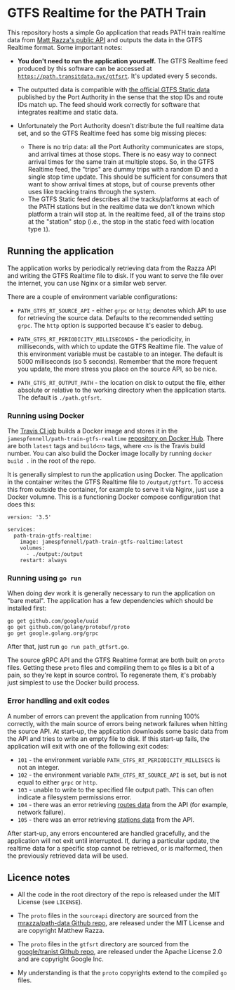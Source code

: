 # GTFS Realtime for the PATH Train

This repository hosts a simple Go application
that reads PATH train realtime data from [Matt Razza's public API](https://github.com/mrazza/path-data)
and outputs the data in the GTFS Realtime format.
Some important notes:

- **You don't need to run the application yourself.**
    The GTFS Realtime feed produced by this software can be accessed at 
    [`https://path.transitdata.nyc/gtfsrt`](https://path.transitdata.nyc/gtfsrt).
    It's updated every 5 seconds.

- The outputted data is compatible with [the official GTFS Static data](https://old.panynj.gov/path/developers.html)
    published by the Port Authority
    in the sense that the stop IDs and route IDs match up.
    The feed should work correctly for software that integrates realtime and static data.

- Unfortunately the Port Authority doesn't distribute the full realtime data set, and so the GTFS
  Realtime feed has some big missing pieces:
  - There is no trip data: all the Port Authority communicates are stops, and arrival times at those stops.
    There is no easy way to connect arrival times for the same train at multiple stops.
    So, in the GTFS Realtime feed, the "trips" are dummy trips with a random ID and a single 
    stop time update. This should be sufficient for consumers that want to show arrival times at stops,
    but of course prevents other uses like tracking trains through the system.
  - The GTFS Static feed describes all the tracks/platforms at each of the PATH stations
    but in the realtime data we don't known which platform a train will stop at.
    In the realtime feed, all of the trains stop at the "station" stop (i.e., the stop in the static
    feed with location type `1`).


## Running the application

The application works by periodically retrieving data from the Razza API
and writing the GTFS Realtime file to disk.
If you want to serve the file over the internet, you can use Nginx or a similar web server.
 
There are a couple of environment variable configurations:

- `PATH_GTFS_RT_SOURCE_API` - either `grpc` or `http`;
    denotes which API to use for retrieving the source data. 
    Defaults to the recommended setting `grpc`.
    The `http` option is supported because it's easier to debug.

- `PATH_GTFS_RT_PERIODICITY_MILLISECONDS` - the periodicity, in milliseconds,
    with which to update the GTFS Realtime file. The value of this environment
    variable must be castable to an integer.
    The default is 5000 milliseconds (so 5 seconds).
    Remember that the more frequent you update, the more stress you place
    on the source API, so be nice.
    
- `PATH_GTFS_RT_OUTPUT_PATH` - the location on disk to output the file,
    either absolute or relative to the working directory when the application starts.
    The default is `./path.gtfsrt`.


### Running using Docker

The [Travis CI job](https://travis-ci.org/github/jamespfennell/path-train-gtfs-realtime)
builds a Docker image and stores it
in the `jamespfennell/path-train-gtfs-realtime` 
[repository on Docker Hub](https://hub.docker.com/repository/docker/jamespfennell/path-train-gtfs-realtime).
There are both `latest` tags and `build<n>` tags, where `<n>` is the Travis build number.
You can also build the Docker image locally by running `docker build .` in the
root of the repo.

It is generally simplest to run the application using Docker.
The application in the container writes the GTFS Realtime file to `/output/gtfsrt`.
To access this from outside the container, for example to serve it via Nginx,
just use a Docker volumne.
This is a functioning Docker compose configuration that does this:
```
version: '3.5'

services:
  path-train-gtfs-realtime:
    image: jamespfennell/path-train-gtfs-realtime:latest
    volumes:
      - ./output:/output
    restart: always
```

### Running using `go run`

When doing dev work it is generally necessary to run the application on "bare metal".
The application has a few dependencies which should be installed first:
```
go get github.com/google/uuid
go get github.com/golang/protobuf/proto
go get google.golang.org/grpc
```
After that, just run `go run path_gtfsrt.go`.

The source gRPC API and the GTFS Realtime format are both built
on `proto` files. 
Getting these `proto` files and compiling them to `go` files
is a bit of a pain, so they're kept in source control.
To regenerate them, it's probably just simplest to use the Docker build process.

### Error handling and exit codes

A number of errors can prevent the application from running 100% correctly,
with the main source of errors being network failures when hitting the source API.
At start-up, the application downloads some basic data from the API and
tries to write an empty file to disk. 
If this start-up fails, the application will exit with one of the following exit codes:

- `101` - the environment variable `PATH_GTFS_RT_PERIODICITY_MILLISECS` is not an integer.
- `102` - the environment variable `PATH_GTFS_RT_SOURCE_API` is set, but is not equal to either `grpc` or `http`.
- `103` - unable to write to the specified file output path. This can often indicate a filesystem permissions error. 
- `104` - there was an error retrieving [routes data](https://path.api.razza.dev/v1/routes) from the API (for example, network failure).
- `105` - there was an error retrieving [stations data](https://path.api.razza.dev/v1/stations) from the API.

After start-up, any errors encountered are handled gracefully, and the application will not exit until interrupted.
If, during a particular update, the realtime data for a specific stop cannot be retrieved, or is malformed,
then the previously retrieved data will be used.

## Licence notes

- All the code in the root directory of the repo is
released under the MIT License (see `LICENSE`).

- The `proto` files in the `sourceapi` directory are sourced from the
[mrazza/path-data Github repo](https://github.com/mrazza/path-data),
are released under the MIT License and are copyright Matthew Razza.

- The `proto` files in the `gtfsrt` directory are sourced from the 
[google/tranist Github repo](https://github.com/google/transit),
are released under the Apache License 2.0 and are copyright Google Inc.

- My understanding is that the `proto` copyrights extend
to the compiled `go` files.
